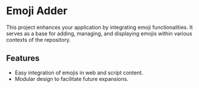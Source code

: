# Emoji Adder

This project enhances your application by integrating emoji functionalities. It serves as a base for adding, managing, and displaying emojis within various contexts of the repository.

## Features
- Easy integration of emojis in web and script content.
- Modular design to facilitate future expansions.
